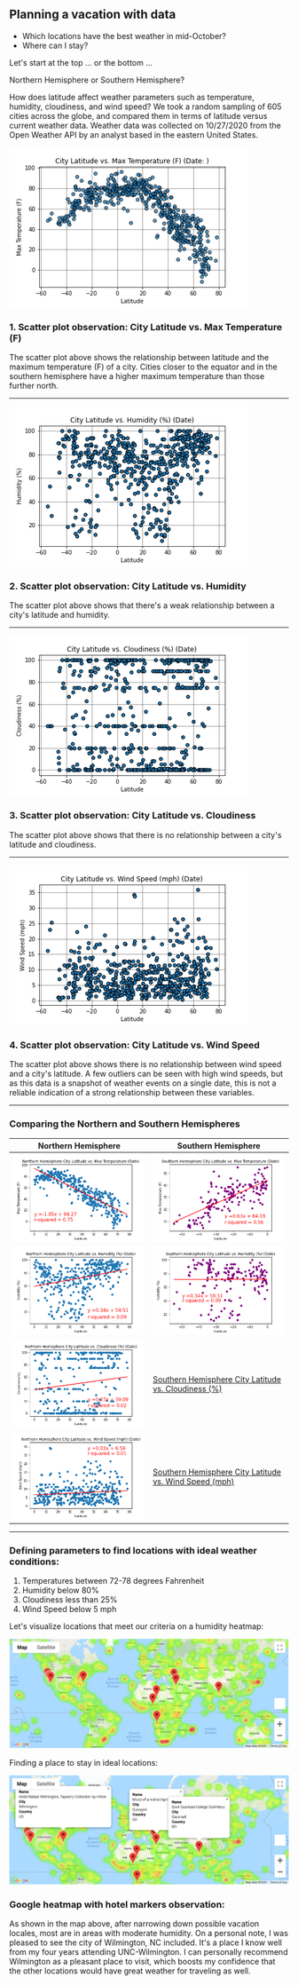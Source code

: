 ## Planning a vacation with data
* Which locations have the best weather in mid-October? 
* Where can I stay? 

Let's start at the top ... or the bottom ...

Northern Hemisphere or Southern Hemisphere? 

How does latitude affect weather parameters such as temperature, humidity, cloudiness, and wind speed? We took a random sampling of 605 cities across the globe, and compared them in terms of latitude versus current weather data. Weather data was collected on 10/27/2020 from the Open Weather API by an analyst based in the eastern United States.  

![City Latitude vs. Max Temperature (F) Scatter Plot](/WeatherPy/Images/latitudeVStemp.png)

### 1. Scatter plot observation: City Latitude vs. Max Temperature (F)

The scatter plot above shows the relationship between latitude and the maximum temperature (F) of a city. Cities closer to the equator and in the southern hemisphere have a higher maximum temperature than those further north.

---

![City Latitude vs. Humidity (%) Scatter Plot](/WeatherPy/Images/latitudeVShumidity.png)

### 2. Scatter plot observation: City Latitude vs. Humidity

The scatter plot above shows that there's a weak relationship between a city's latitude and humidity. 

---

![City Latitude vs. Cloudiness (%) Scatter Plot](/WeatherPy/Images/latitudeVScloudiness.png)

### 3. Scatter plot observation: City Latitude vs. Cloudiness

The scatter plot above shows that there is no relationship between a city's latitude and cloudiness. 

---

![City Latitude vs. Wind Speed (mph) Scatter Plot](/WeatherPy/Images/latitudeVSwindspeed.png)

### 4. Scatter plot observation: City Latitude vs. Wind Speed
The scatter plot above shows there is no relationship between wind speed and a city's latitude. A few outliers can be seen with high wind speeds, but as this data is a snapshot of weather events on a single date, this is not a reliable indication of a strong relationship between these variables. 

---
### Comparing the Northern and Southern Hemispheres

**Northern Hemisphere** | **Southern Hemisphere**
--------------------- | ---------------------
![Northern Hemisphere City Latitude vs. Max Temperature](/WeatherPy/Images/n_hemi_latitudeVStemp.png) | ![Southern Hemisphere City Latitude vs. Max Temperature](/WeatherPy/Images/s_hemi_latitudeVStemp.png)
![Northern Hemisphere City Latitude vs. Humidity (%)](/WeatherPy/Images/n_hemi_latitudeVShumidity.png) | ![Southern Hemisphere City Latitude vs. Humidity (%)](/WeatherPy/Images/s_hemi_latitudeVShumidity.png)
![Northern Hemisphere City Latitude vs. Cloudiness (%)](/WeatherPy/Images/n_hemi_latitudeVScloudiness.png) | [Southern Hemisphere City Latitude vs. Cloudiness (%)](/WeatherPy/Images/s_hemi_latitudeVScloudiness.png) 
![Northern Hemisphere City Latitude vs. Wind Speed (mph)](/WeatherPy/Images/n_hemi_latitudeVSwindspeed.png) | [Southern Hemisphere City Latitude vs. Wind Speed (mph)](/WeatherPy/Images/s_hemi_latitudeVSwindspeed.png)

---
### Defining parameters to find locations with ideal weather conditions: 
1. Temperatures between 72-78 degrees Fahrenheit
2. Humidity below 80%
3. Cloudiness less than 25%
4. Wind Speed below 5 mph

Let's visualize locations that meet our criteria on a humidity heatmap: 

![Humidity Heatmap with ideal locations pinpointed](/VacationPy/Images/humidity_heatmap_with_hotel_markers.png)

Finding a place to stay in ideal locations: 

![Hotel Locations pinpointed with marker info revealed](/VacationPy/Images/hotel_locations_with_marker_info.png)

### Google heatmap with hotel markers observation: 
As shown in the map above, after narrowing down possible vacation locales, most are in areas with moderate humidity. On a personal note, I was pleased to see the city of Wilmington, NC included. It's a place I know well from my four years attending UNC-Wilmington. I can personally recommend Wilmington as a pleasant place to visit, which boosts my confidence that the other locations would have great weather for traveling as well. 
